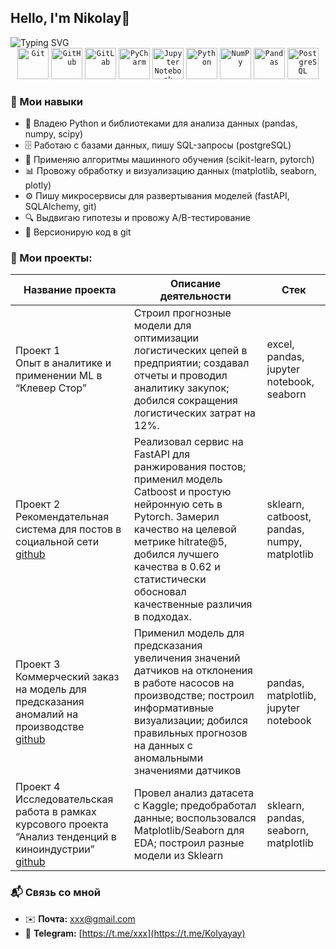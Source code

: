 ## Hello, I'm Nikolay👋

<img src="https://readme-typing-svg.demolab.com?font=Fira+Code&size=36&pause=1000&color=FFFFFF&width=435&lines=Data+Scientist;ML-engineer" alt="Typing SVG" />  

<div align="center">
	<code><img width="50" src="https://raw.githubusercontent.com/marwin1991/profile-technology-icons/refs/heads/main/icons/git.png" alt="Git" title="Git"/></code>
	<code><img width="50" src="https://raw.githubusercontent.com/marwin1991/profile-technology-icons/refs/heads/main/icons/github.png" alt="GitHub" title="GitHub"/></code>
	<code><img width="50" src="https://raw.githubusercontent.com/marwin1991/profile-technology-icons/refs/heads/main/icons/gitlab.png" alt="GitLab" title="GitLab"/></code>
	<code><img width="50" src="https://raw.githubusercontent.com/marwin1991/profile-technology-icons/refs/heads/main/icons/pycharm.png" alt="PyCharm" title="PyCharm"/></code>
	<code><img width="50" src="https://raw.githubusercontent.com/marwin1991/profile-technology-icons/refs/heads/main/icons/jupyter_notebook.png" alt="Jupyter Notebook" title="Jupyter Notebook"/></code>
	<code><img width="50" src="https://raw.githubusercontent.com/marwin1991/profile-technology-icons/refs/heads/main/icons/python.png" alt="Python" title="Python"/></code>
	<code><img width="50" src="https://raw.githubusercontent.com/marwin1991/profile-technology-icons/refs/heads/main/icons/numpy.png" alt="NumPy" title="NumPy"/></code>
	<code><img width="50" src="https://raw.githubusercontent.com/marwin1991/profile-technology-icons/refs/heads/main/icons/pandas.png" alt="Pandas" title="Pandas"/></code>
	<code><img width="50" src="https://raw.githubusercontent.com/marwin1991/profile-technology-icons/refs/heads/main/icons/postgresql.png" alt="PostgreSQL" title="PostgreSQL"/></code>
</div>

### 🚀 Мои навыки

- 🐍 Владею Python и библиотеками для анализа данных (pandas, numpy, scipy)  
- 🗄 Работаю с базами данных, пишу SQL-запросы (postgreSQL)  
- 🤖 Применяю алгоритмы машинного обучения (scikit-learn, pytorch)  
- 📊 Провожу обработку и визуализацию данных (matplotlib, seaborn, plotly)  
- ⚙️ Пишу микросервисы для развертывания моделей (fastAPI, SQLAlchemy, git)  
- 🔍 Выдвигаю гипотезы и провожу A/B-тестирование  
- 📁 Версионирую код в git  

### 💼 Мои проекты:

| **Название проекта** | **Описание деятельности** | **Стек** |
|----------------------|---------------------|----------|
| Проект 1 <br> Опыт в аналитике и применении ML в “Клевер Стор” <br> | Строил прогнозные модели для оптимизации логистических цепей в предприятии; создавал отчеты и проводил аналитику закупок; добился сокращения логистических затрат на 12%. | excel, pandas, jupyter notebook, seaborn |
| Проект 2 <br> Рекомендательная система для постов в социальной сети <br> [github](https://github.com/kolyal/rec_system_catboost) | Реализовал сервис на FastAPI для ранжирования постов; применил модель Catboost и простую нейронную сеть в Pytorch. Замерил качество на целевой метрике hitrate@5, добился лучшего качества в 0.62 и статистически обосновал качественные различия в подходах. | sklearn, catboost, pandas, numpy, matplotlib |
| Проект 3 Коммерческий заказ на модель для предсказания аномалий на производстве <br> [github](https://github.com/kolyal/pump_project) |Применил модель для предсказания увеличения значений датчиков на отклонения в работе насосов на производстве; построил информативные визуализации; добился правильных прогнозов на данных с аномальными значениями датчиков | pandas, matplotlib, jupyter notebook |
| Проект 4 Исследовательская работа в рамках курсового проекта “Анализ тенденций в киноиндустрии” <br> [github](https://github.com/kolyal/KP) | Провел анализ датасета с Kaggle; предобработал данные; воспользовался Matplotlib/Seaborn для EDA; построил разные модели из Sklearn | sklearn, pandas, seaborn, matplotlib |

### 📬 Связь со мной

- ✉️ **Почта:** [xxx@gmail.com](mailto:knaumov2005@gmail.com)
- 💬 **Telegram:** [https://t.me/xxx](https://t.me/Kolyayay)



<!--
**kolyal/kolyal** is a ✨ _special_ ✨ repository because its `README.md` (this file) appears on your GitHub profile.

Here are some ideas to get you started:

- 🔭 I’m currently working on ...
- 🌱 I’m currently learning ...
- 👯 I’m looking to collaborate on ...
- 🤔 I’m looking for help with ...
- 💬 Ask me about ...
- 📫 How to reach me: ...
- 😄 Pronouns: ...
- ⚡ Fun fact: ...
-->
